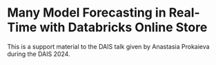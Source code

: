 # Many Model Forecasting in Real-Time with Databricks Online Store

This is a support material to the DAIS talk given by Anastasia Prokaieva during the DAIS 2024. 
